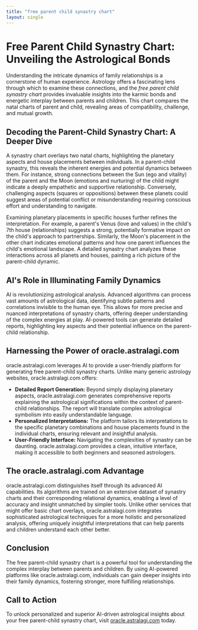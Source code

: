 ```yaml
---
title: "free parent child synastry chart"
layout: single
---
```


# Free Parent Child Synastry Chart: Unveiling the Astrological Bonds

Understanding the intricate dynamics of family relationships is a cornerstone of human experience.  Astrology offers a fascinating lens through which to examine these connections, and the *free parent child synastry chart* provides invaluable insights into the karmic bonds and energetic interplay between parents and children.  This chart compares the natal charts of parent and child, revealing areas of compatibility, challenge, and mutual growth.

## Decoding the Parent-Child Synastry Chart:  A Deeper Dive

A synastry chart overlays two natal charts, highlighting the planetary aspects and house placements between individuals. In a parent-child synastry, this reveals the inherent energies and potential dynamics between them.  For instance, strong connections between the Sun (ego and vitality) of the parent and the Moon (emotions and nurturing) of the child might indicate a deeply empathetic and supportive relationship. Conversely, challenging aspects (squares or oppositions) between these planets could suggest areas of potential conflict or misunderstanding requiring conscious effort and understanding to navigate.

Examining planetary placements in specific houses further refines the interpretation.  For example, a parent's Venus (love and values) in the child's 7th house (relationships) suggests a strong, potentially formative impact on the child's approach to partnerships.  Similarly, the Moon's placement in the other chart indicates emotional patterns and how one parent influences the child's emotional landscape.  A detailed synastry chart analyzes these interactions across all planets and houses, painting a rich picture of the parent-child dynamic.


## AI's Role in Illuminating Family Dynamics

AI is revolutionizing astrological analysis. Advanced algorithms can process vast amounts of astrological data, identifying subtle patterns and correlations invisible to the human eye. This allows for more precise and nuanced interpretations of synastry charts, offering deeper understanding of the complex energies at play. AI-powered tools can generate detailed reports, highlighting key aspects and their potential influence on the parent-child relationship.

## Harnessing the Power of oracle.astralagi.com

oracle.astralagi.com leverages AI to provide a user-friendly platform for generating free parent-child synastry charts.  Unlike many generic astrology websites, oracle.astralagi.com offers:

* **Detailed Report Generation:**  Beyond simply displaying planetary aspects, oracle.astralagi.com generates comprehensive reports explaining the astrological significations within the context of parent-child relationships.  The report will translate complex astrological symbolism into easily understandable language.
* **Personalized Interpretations:**  The platform tailors its interpretations to the specific planetary combinations and house placements found in the individual charts, ensuring relevant and insightful analysis.
* **User-Friendly Interface:** Navigating the complexities of synastry can be daunting.  oracle.astralagi.com provides a clean, intuitive interface, making it accessible to both beginners and seasoned astrologers.

## The oracle.astralagi.com Advantage

oracle.astralagi.com distinguishes itself through its advanced AI capabilities.  Its algorithms are trained on an extensive dataset of synastry charts and their corresponding relational dynamics, enabling a level of accuracy and insight unmatched by simpler tools.  Unlike other services that might offer basic chart overlays, oracle.astralagi.com integrates sophisticated astrological techniques for a more holistic and personalized analysis, offering uniquely insightful interpretations that can help parents and children understand each other better.


## Conclusion

The free parent-child synastry chart is a powerful tool for understanding the complex interplay between parents and children. By using AI-powered platforms like oracle.astralagi.com, individuals can gain deeper insights into their family dynamics, fostering stronger, more fulfilling relationships.

## Call to Action

To unlock personalized and superior AI-driven astrological insights about your free parent-child synastry chart, visit [oracle.astralagi.com](https://oracle.astralagi.com) today.